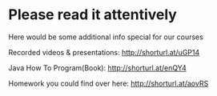 # Please read it attentively
Here would be some additional info special for our courses

Recorded videos & presentations: http://shorturl.at/uGP14

Jаvа Hоw To Prоgrаm(Book): http://shorturl.at/enQY4

Homework you could find over here: http://shorturl.at/aovRS
